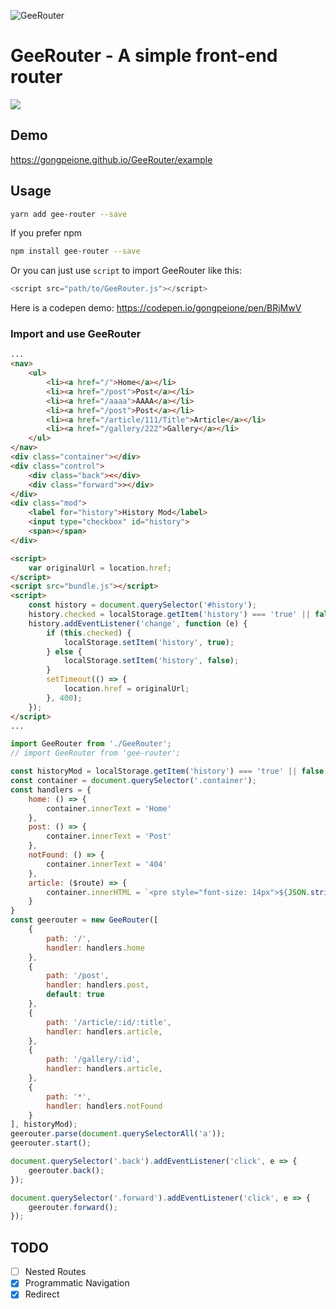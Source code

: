 ![GeeRouter](https://gongpeione.github.io/GeeRouter/example/logo.svg)

# GeeRouter - A simple front-end router

[![](https://img.shields.io/badge/npm-1.0.6-blue.svg)](https://www.npmjs.com/package/gee-router)

## Demo

https://gongpeione.github.io/GeeRouter/example

## Usage

```bash
yarn add gee-router --save
```

If you prefer npm

```bash
npm install gee-router --save
```

Or you can just use `script` to import GeeRouter like this:

```javascript
<script src="path/to/GeeRouter.js"></script>
```

Here is a codepen demo: https://codepen.io/gongpeione/pen/BRjMwV

### Import and use GeeRouter
```html
...
<nav>
    <ul>
        <li><a href="/">Home</a></li>
        <li><a href="/post">Post</a></li>
        <li><a href="/aaaa">AAAA</a></li>
        <li><a href="/post">Post</a></li>
        <li><a href="/article/111/Title">Article</a></li>
        <li><a href="/gallery/222">Gallery</a></li>
    </ul>
</nav>
<div class="container"></div>
<div class="control">
    <div class="back"><</div>
    <div class="forward">></div>
</div>
<div class="mod">
    <label for="history">History Mod</label>
    <input type="checkbox" id="history">
    <span></span>
</div>

<script>
    var originalUrl = location.href;
</script>
<script src="bundle.js"></script>
<script>
    const history = document.querySelector('#history');
    history.checked = localStorage.getItem('history') === 'true' || false;
    history.addEventListener('change', function (e) {
        if (this.checked) {
            localStorage.setItem('history', true);
        } else {
            localStorage.setItem('history', false);
        }
        setTimeout(() => {
            location.href = originalUrl;
        }, 400);
    });
</script>
...
```
```javascript
import GeeRouter from './GeeRouter';
// import GeeRouter from 'gee-router';

const historyMod = localStorage.getItem('history') === 'true' || false;
const container = document.querySelector('.container');
const handlers = {
	home: () => {
		container.innerText = 'Home'
	},
	post: () => {
		container.innerText = 'Post'
	},
	notFound: () => {
		container.innerText = '404'
	},
	article: ($route) => {
		container.innerHTML = `<pre style="font-size: 14px">${JSON.stringify($route, null, '\t')}</pre>`;
	}
}
const geerouter = new GeeRouter([
	{
		path: '/',
		handler: handlers.home
	},
	{
		path: '/post',
		handler: handlers.post,
		default: true
	},
	{
		path: '/article/:id/:title',
		handler: handlers.article,
	},
	{
		path: '/gallery/:id',
		handler: handlers.article,
	},
	{
		path: '*',
		handler: handlers.notFound
	}
], historyMod);
geerouter.parse(document.querySelectorAll('a'));
geerouter.start();

document.querySelector('.back').addEventListener('click', e => {
	geerouter.back();
});

document.querySelector('.forward').addEventListener('click', e => {
	geerouter.forward();
});
```

## TODO

- [ ] Nested Routes
- [x] Programmatic Navigation
- [x] Redirect